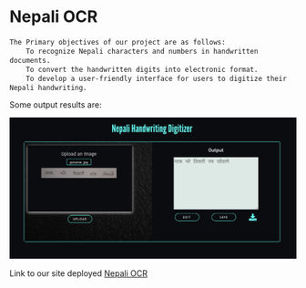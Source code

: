 # Nepali OCR

```
The Primary objectives of our project are as follows:
    To recognize Nepali characters and numbers in handwritten documents.
    To convert the handwritten digits into electronic format.
    To develop a user-friendly interface for users to digitize their Nepali handwriting.
```

Some output results are:

![Output Image](./output.png)

Link to our site deployed
[Nepali OCR](https://hamro-ocr.herokuapp.com/)
